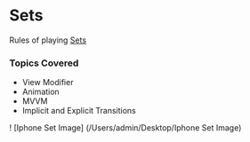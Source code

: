 # Sets

Rules of playing [Sets](https://en.wikipedia.org/wiki/Set_(card_game))

### Topics Covered 

* View Modifier
* Animation 
* MVVM 
* Implicit and Explicit Transitions

! [Iphone Set Image] (/Users/admin/Desktop/Iphone Set Image)

